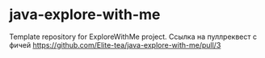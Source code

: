 # java-explore-with-me
Template repository for ExploreWithMe project.
Ссылка на пуллреквест с фичей https://github.com/Elite-tea/java-explore-with-me/pull/3
